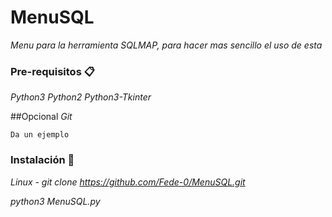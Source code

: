# MenuSQL

_Menu para la herramienta SQLMAP, para hacer mas sencillo el uso de esta_


### Pre-requisitos 📋

_Python3
Python2
Python3-Tkinter_

##Opcional
_Git_

```
Da un ejemplo
```

### Instalación 🔧

_Linux - git clone https://github.com/Fede-0/MenuSQL.git_

_python3 MenuSQL.py_

